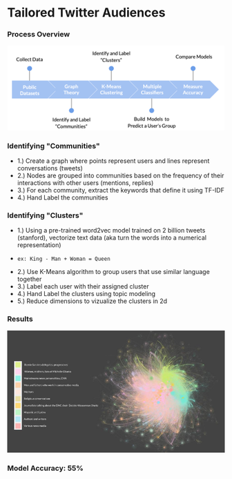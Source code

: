# Tailored Twitter Audiences

### Process Overview
<img src='plots/process_overview.png'>

### Identifying "Communities"

- 1.) Create a graph where points represent users and lines represent conversations (tweets)
- 2.) Nodes are grouped into communities based on the frequency of their interactions with other users (mentions, replies)
- 3.) For each community, extract the keywords that define it using TF-IDF
- 4.) Hand Label the communities

### Identifying "Clusters"

- 1.) Using a pre-trained word2vec model trained on 2 billion tweets (stanford), vectorize text data (aka turn the words into a numerical representation)
-     ex: King - Man + Woman = Queen
- 2.) Use K-Means algorithm to group users that use similar language together
- 3.) Label each user with their assigned cluster
- 4.) Hand Label the clusters using topic modeling
- 5.) Reduce dimensions to vizualize the clusters in 2d

### Results

<img src = 'graphs/labeled_communities.jpg'>

### Model Accuracy: **55%**


```python

```

